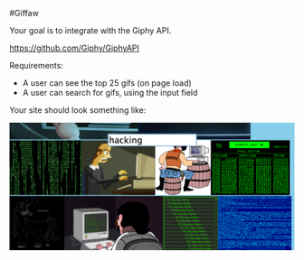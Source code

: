 #Giffaw

Your goal is to integrate with the Giphy API.

https://github.com/Giphy/GiphyAPI

Requirements:

* A user can see the top 25 gifs (on page load)
* A user can search for gifs, using the input field

Your site should look something like:

![desktop layout](/layout_goal.png)
